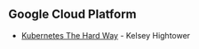 ## Google Cloud Platform

- [Kubernetes The Hard Way](https://github.com/kelseyhightower/kubernetes-the-hard-way) - Kelsey Hightower 